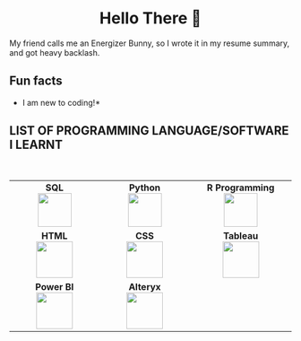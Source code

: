 <h1 align="center"> Hello There 👋 </h1>
My friend calls me an Energizer Bunny, so I wrote it in my resume summary, and got heavy backlash. 

## Fun facts
* I am new to coding!*

## LIST OF PROGRAMMING LANGUAGE/SOFTWARE I LEARNT
  <br>
<table>
<tbody>
 <tr>
<td align="center" width="20%">
<span><b><center>SQL</center></b></span> 
<img height="60px" src="https://github.com/Valerinetng/valerinetng/assets/167613192/81442c77-3030-475d-a96d-b7ecf98bf666.png"> 
</td>

<td align="center" width="20%">
<span><b><center>Python</center></b></span> 
<img height=60px src="![SQL](https://github.com/Valerinetng/valerinetng/assets/167613192/4b43cebc-e1df-4f97-ae36-fad62af4faba)" 
</td>

<td align="center" width="20%">
<span><b><center>R Programming</center></b></span> 
<img height=60px src="[https://encrypted-tbn0.gstatic.com/images?q=tbn%3AANd9GcTApU_6Eg4oWx3NMhLifHmNEkxjeMxfd3oGUA&usqp=CAU](https://www.google.com/search?sca_esv=f4c218d55768bdaf&rlz=1C5CHFA_enSG1008SG1008&sxsrf=ACQVn0_Y0FpmuXYU7Sjgu-BuIvWCgAx-pw:1713934066023&q=r+programming&uds=AMwkrPvBvBsGCC2UK0nYtVK7bhM_hMdo_o6Fwra6UvyUfEHrDB0H_PK82nz_qElrq0qMJzg0gYtBwdTHccPVKtXUZVXAWkM9Rg6YRS0CrI9eGxOQuHchspVwKAAitjMJwBJy7md3ss9wawcgtZVwXyzcj9UWqQTiBHRZnfyN6d-icYPTb2LjPYiyjK0PvtK5Lsh5tFXrorT4TKiOqqH6_Q_GrD01gi4fsaOo5qSKj4JejGfTi-OgjNioRhJq6GTHTlKPRdx74cp-E09Zaofu2cDPuqoUWq70uop3vPgGVGFtFnWNUtH3NN4&udm=2&prmd=ivnsbmtz&sa=X&sqi=2&ved=2ahUKEwiRv7H5hdqFAxWsyzgGHf8BAxsQtKgLegQIChAB&biw=1440&bih=813&dpr=2#vhid=SBu0ZD6XViKVyM&vssid=mosaic)"> 
</td>
</tr>

<tr>
<td align="center" width="20%">
<span><b><center>HTML</center></b></span> 
<img height=65px src="https://www.google.com/search?sca_esv=f4c218d55768bdaf&rlz=1C5CHFA_enSG1008SG1008&sxsrf=ACQVn08c19oBOZvDRzhLtL-Fk2rFErEjBQ:1713934110991&q=html&uds=AMwkrPvW4LVVWALUX3cwT9l6-UwTzbTwFiPYxI0zxG4zXhKYcEdu4sJEvrytVSzEEQAZGjICkASonmECYg1_7Ap3h0VlWjsyQS12DqZpPsZd4FPwCOOQezunCqchhMywAOI7vdP9ecq4-5zVJo5a8Do7EG5rysgy2EnkwKBU8Np1Yr6nKcBn19xNAmjEO3vcN8vEd9DyLQUMQBl7dtoCAUakQOS4dJLV7gd6aK96Cbw44SmQV9bBSH-XRGeq5RWponKLKILuD-N13v61E6f-bPX36ijF8YbBnKLiZM-p9CaD9JKO5H6_nmI&udm=2&prmd=ivsnbmtz&sa=X&ved=2ahUKEwjIj-qOhtqFAxVPT2wGHSaMC84QtKgLegQICRAB&biw=1440&bih=813&dpr=2#vhid=5yQYGmRBZZf_6M&vssid=mosaic"> 
</td>

<td align="center" width="20%">
<span><b><center>CSS</center></b></span> 
<img height=65px src="https://www.google.com/search?q=css&sca_esv=f4c218d55768bdaf&rlz=1C5CHFA_enSG1008SG1008&udm=2&biw=1440&bih=813&sxsrf=ACQVn0_s73TLaHczsg5zlAiV6bye8cp8zw%3A1713934068030&ei=9I4oZr6vAZShg8UPnZWXiAw&ved=0ahUKEwi--av6hdqFAxWU0KACHZ3KBcEQ4dUDCBA&uact=5&oq=css&gs_lp=Egxnd3Mtd2l6LXNlcnAiA2NzczIKEAAYgAQYQxiKBTIKEAAYgAQYQxiKBTIKEAAYgAQYQxiKBTIKEAAYgAQYQxiKBTIKEAAYgAQYQxiKBTIFEAAYgAQyBRAAGIAEMgUQABiABDIFEAAYgAQyBRAAGIAESOwbUIgDWN4UcAN4AJABAJgBRqAByQaqAQIxNrgBA8gBAPgBAZgCEqAC0gaoAgrCAgQQIxgnwgIIEAAYgAQYsQPCAgcQIxgnGOoCmAMDiAYBkgcCMTigB-dg&sclient=gws-wiz-serp#vhid=CIh0-EATPtwDvM&vssid=mosaic"> 
</td>

<td align="center" width="20%">
<span><b><center>Tableau</center></b></span> 
<img height=65px src="https://www.google.com/search?q=tableau&sca_esv=f4c218d55768bdaf&rlz=1C5CHFA_enSG1008SG1008&udm=2&biw=1440&bih=813&sxsrf=ACQVn0-NT9Tg2GbIplVr7geT4pFByYRfuw%3A1713934153924&ei=SY8oZonRN8yeseMPkrqFgAM&ved=0ahUKEwjJmaajhtqFAxVMT2wGHRJdATAQ4dUDCBA&uact=5&oq=tableau&gs_lp=Egxnd3Mtd2l6LXNlcnAiB3RhYmxlYXUyCBAAGIAEGLEDMgUQABiABDIFEAAYgAQyBRAAGIAEMgUQABiABDIFEAAYgAQyBRAAGIAEMgUQABiABDIFEAAYgAQyBRAAGIAESO0KUABYmwlwAHgAkAEAmAFLoAGgA6oBATe4AQPIAQD4AQGYAgegAroDwgIKEAAYgAQYQxiKBcICDRAAGIAEGLEDGEMYigXCAgsQABiABBixAxiDAcICBBAAGAOYAwCSBwE3oAfMIA&sclient=gws-wiz-serp#vhid=Sx5T8mYE6RyW9M&vssid=mosaic"> 
</td>
</tr>

<tr>
<td align="center" width="20%">
<span><b><center>Power BI</center></b></span> 
<img height=65px src="https://www.google.com/search?sca_esv=f4c218d55768bdaf&rlz=1C5CHFA_enSG1008SG1008&sxsrf=ACQVn09I7znDp-C3_euD_238cisGaQg2pQ:1713934196161&q=power+bi&uds=AMwkrPsTJn1OiNQqpGQMzxslEY7A88He7om0UedwqHFE8CsLada2xI-dECJ3PL3QPOqctetvcbY9Wa8njlg1To8uGCnRK7628seu8bW6Z7V7Qt8xi_5c3gcPFomTM2kQzNIdBwDE5zAAwtM8uTDeuARhO6T_k8R05RlAMNBLWUGoKzRrxz1iNoJZxLE8W-_euK5nx_ptOL0czC8CedfiJv8iZWq4u255PJBbaxkoc4AJO8V8rOlcu9_tzbYDW0zOJTA4xyphzS7zH0htpzFoGXPvWLWyzZAiRy3cRPW1petuUPblhOGcpqo&udm=2&prmd=ivsnmbtz&sa=X&sqi=2&ved=2ahUKEwidwLi3htqFAxWdcWwGHf01C4YQtKgLegQIDRAB&biw=1440&bih=813&dpr=2#vhid=fXdNPnJ4AehC2M&vssid=mosaic"> 
</td>

<td align="center" width="20%">
<span><b><center>Alteryx</center></b></span> 
<img height=65px src="[https://upload.wikimedia.org/wikipedia/commons/a/af/Tux.png](https://www.google.com/search?sca_esv=f4c218d55768bdaf&rlz=1C5CHFA_enSG1008SG1008&sxsrf=ACQVn0_8nWzFojz9W3Fbc_1Pqebr7y74Vw:1713934226287&q=alteryx&uds=AMwkrPsm7OC6wr_wb2psDRJUVbCqJ9Vxzbtx8Mq5hb4q6T1dFWdUabSW0ohkIcywVr7pHSc2_SG-IeX-i8_QHAk0nMmutMgsCAq5Kf19YTKGJL-049BLN7P6pkjVt9Hki2r4pkBeEATAhZeDQK44JGtDVWD2Bg5H2zan4HjuoGYqkghxYFlgHAD6FxKGPjFbK_PVOD1zNgSgqufukf731Z8LLgsm5MfeRIT4HFzW0jyZ57uK2zLDoeujdP81VJZOJqDSHdO140AGfXEwE2QUASwtPeLElMPeZLzKw6OfekyMjjop9_WcaGI&udm=2&prmd=ivnsmbtz&sa=X&sqi=2&ved=2ahUKEwismefFhtqFAxWuXWwGHQJTCgUQtKgLegQIDhAB&biw=1440&bih=813&dpr=2#vhid=38vDRy31oJmQ4M&vssid=mosaic)"> 
</td>


</tr>

</tbody>
</table>

